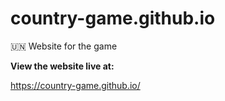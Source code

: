 # country-game.github.io
🇺🇳 Website for the game

**View the website live at:**

https://country-game.github.io/
